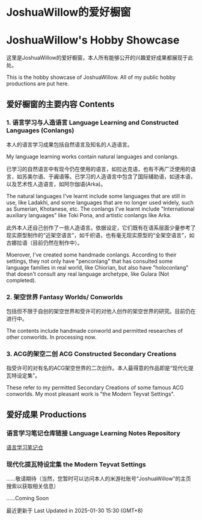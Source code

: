 # JoshuaWillow的爱好橱窗

# JoshuaWillow's Hobby Showcase

这里是JoshuaWillow的爱好橱窗，本人所有能够公开的兴趣爱好成果都展现于此处。

This is the hobby showcase of JoshuaWillow. All of my public hobby productions are put here.

## 爱好橱窗的主要内容 Contents

### 1. 语言学习与人造语言 Language Learning and Constructed Languages (Conlangs)

本人的语言学习成果包括自然语言及知名的人造语言。

My language learning works contain natural languages and conlangs.

已学习的自然语言中有现今仍在使用的语言，如拉达克语，也有不再广泛使用的语言，如苏美尔语、于阗语等。已学习的人造语言中包含了国际辅助语，如道本语，以及艺术性人造语言，如阿尔伽语(Arka)。

The natural languages I've learnt include some languages that are still in use, like Ladakhi, and some languages that are no longer used widely, such as Sumerian, Khotanese, etc. The conlangs I've learnt include "International auxiliary languages" like Toki Pona, and artistic conlangs like Arka.

此外本人还自己创作了一些人造语言。依据设定，它们既有在语系层面少量参考了现实原型制作的“近架空语言”，如千织语，也有毫无现实原型的“全架空语言”，如古娜拉语（目前仍然在制作中）。

Moerover, I've created some handmade conlangs. According to their settings, they not only have "penconlang" that has consulted some language families in real world, like Chiorian, but also have "holoconlang" that doesn't consult any real language archetype, like Gulara (Not completed).

### 2. 架空世界 Fantasy Worlds/ Conworlds

包括但不限于自创的架空世界和受许可的对他人创作的架空世界的研究。目前仍在进行中。

The contents include handmade conworld and permitted researches of other conworlds. In processing now.

### 3. ACG的架空二创 ACG Constructed Secondary Creations

指受许可的对有名的ACG架空世界的二次创作。本人最得意的作品即是“现代化提瓦特设定集”。

These refer to my permitted Secondary Creations of some famous ACG conworlds. My most pleasant work is "the Modern Teyvat Settings".

## 爱好成果 Productions

### 语言学习笔记仓库链接 Language Learning Notes Repository

[语言学习笔记仓](https://wseriesy.github.io/multilang-resource/)

### 现代化提瓦特设定集 the Modern Teyvat Settings

……敬请期待（当然，您暂时可以访问本人的米游社账号“JoshuaWillow”的主页搜索以获取相关信息）

……Coming Soon

最近更新于 Last Updated in 2025-01-30 15:30 (GMT+8)
